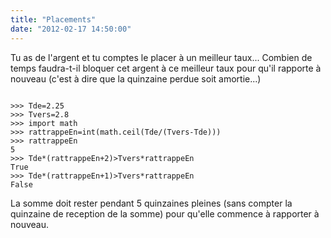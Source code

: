 ```yaml
---
title: "Placements"
date: "2012-02-17 14:50:00"
---
```

Tu as de l'argent et tu comptes le placer à un meilleur taux... Combien de temps faudra-t-il bloquer cet argent à ce meilleur taux pour qu'il rapporte à nouveau (c'est à dire que la quinzaine perdue soit amortie...)

<pre><code>
>>> Tde=2.25
>>> Tvers=2.8
>>> import math
>>> rattrappeEn=int(math.ceil(Tde/(Tvers-Tde)))
>>> rattrappeEn
5
>>> Tde*(rattrappeEn+2)>Tvers*rattrappeEn
True
>>> Tde*(rattrappeEn+1)>Tvers*rattrappeEn
False
</code></pre>La somme doit rester pendant 5 quinzaines pleines (sans compter la quinzaine de reception de la somme) pour qu'elle commence à rapporter à nouveau.
